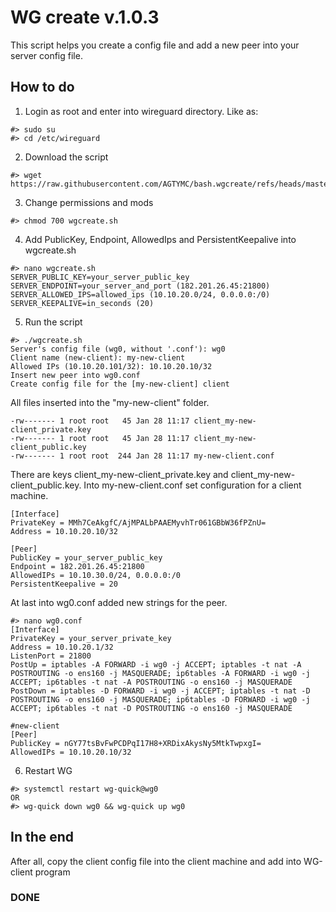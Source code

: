 # WG create v.1.0.3
This script helps you create a config file and add a new peer into your server config file.

## How to do
1. Login as root and enter into wireguard directory. Like as:
```
#> sudo su
#> cd /etc/wireguard 
```
2. Download the script

```
#> wget https://raw.githubusercontent.com/AGTYMC/bash.wgcreate/refs/heads/master/wgcreate.sh
```

3. Change permissions and mods
```
#> chmod 700 wgcreate.sh
```

4. Add PublicKey, Endpoint, AllowedIps and PersistentKeepalive into wgcreate.sh
```
#> nano wgcreate.sh
SERVER_PUBLIC_KEY=your_server_public_key
SERVER_ENDPOINT=your_server_and_port (182.201.26.45:21800)
SERVER_ALLOWED_IPS=allowed_ips (10.10.20.0/24, 0.0.0.0:/0)
SERVER_KEEPALIVE=in_seconds (20)
```
5. Run the script
```
#> ./wgcreate.sh
Server's config file (wg0, without '.conf'): wg0
Client name (new-client): my-new-client
Allowed IPs (10.10.20.101/32): 10.10.20.10/32
Insert new peer into wg0.conf
Create config file for the [my-new-client] client 
```
All files inserted into the "my-new-client" folder.
```
-rw------- 1 root root   45 Jan 28 11:17 client_my-new-client_private.key
-rw------- 1 root root   45 Jan 28 11:17 client_my-new-client_public.key
-rw------- 1 root root  244 Jan 28 11:17 my-new-client.conf
```

There are keys client_my-new-client_private.key and client_my-new-client_public.key. 
Into my-new-client.conf set configuration for a client machine.
```
[Interface]
PrivateKey = MMh7CeAkgfC/AjMPALbPAAEMyvhTr061GBbW36fPZnU=
Address = 10.10.20.10/32

[Peer]
PublicKey = your_server_public_key
Endpoint = 182.201.26.45:21800
AllowedIPs = 10.10.30.0/24, 0.0.0.0:/0
PersistentKeepalive = 20
```
At last into wg0.conf added new strings for the peer.
```
#> nano wg0.conf
[Interface]
PrivateKey = your_server_private_key
Address = 10.10.20.1/32
ListenPort = 21800
PostUp = iptables -A FORWARD -i wg0 -j ACCEPT; iptables -t nat -A POSTROUTING -o ens160 -j MASQUERADE; ip6tables -A FORWARD -i wg0 -j ACCEPT; ip6tables -t nat -A POSTROUTING -o ens160 -j MASQUERADE
PostDown = iptables -D FORWARD -i wg0 -j ACCEPT; iptables -t nat -D POSTROUTING -o ens160 -j MASQUERADE; ip6tables -D FORWARD -i wg0 -j ACCEPT; ip6tables -t nat -D POSTROUTING -o ens160 -j MASQUERADE

#new-client
[Peer]
PublicKey = nGY77tsBvFwPCDPqI17H8+XRDixAkysNy5MtkTwpxgI=
AllowedIPs = 10.10.20.10/32
```

6. Restart WG
```
#> systemctl restart wg-quick@wg0
OR
#> wg-quick down wg0 && wg-quick up wg0
```
## In the end
After all, copy the client config file into the client machine and add into WG-client program

### DONE